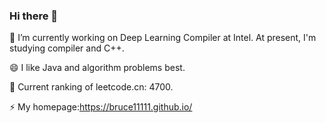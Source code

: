 ### Hi there 👋

<!--
**BRUCE11111/BRUCE11111** is a ✨ _special_ ✨ repository because its `README.md` (this file) appears on your GitHub profile.

Here are some ideas to get you started:

- 🔭 I’m currently working on ...
- 🌱 I’m currently learning ...
- 👯 I’m looking to collaborate on ...
- 🤔 I’m looking for help with ...
- 💬 Ask me about ...
- 📫 How to reach me: ...
- 😄 Pronouns: ...
- ⚡ Fun fact: ...
-->
🔭 I’m currently working on Deep Learning Compiler at Intel. At present, I'm studying compiler and C++.

😄 I like Java and algorithm problems best. 

🤔 Current ranking of leetcode.cn: 4700.

<!--
👯 Papers published as major contributors:

       Federated Learning —— (IWQoS, CCF B) Xiaohui,X:Optimizing federated learning on device heterogeneity with a sampling strategy.
      
       System domain (mobile deployment) —— (Sensys CCF B) Jin,Z MVPose: Realtime Multi-Person Pose Estimation using Motion Vector on Mobile Devices. As the first conference paper published by Hunan Province.
      
       System domain (mobile deployment) —— (TMC CCF A) JIn,Z MobiPose: Real-time multi-person pose estimation on mobile devices.
-->
⚡ My homepage:https://bruce11111.github.io/

